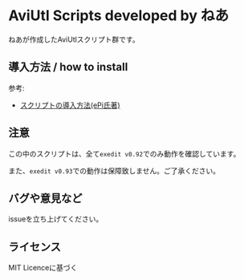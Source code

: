 # AviUtl Scripts  developed by ねあ

ねあが作成したAviUtlスクリプト群です。


## 導入方法 / how to install

参考:

- [スクリプトの導入方法(ePi氏著)](https://scrapbox.io/aviutl/スクリプトの導入方法)


## 注意

この中のスクリプトは、全て`exedit v0.92`でのみ動作を確認しています。

また、`exedit v0.93`での動作は保障致しません。ご了承ください。


## バグや意見など

issueを立ち上げてください。

## ライセンス

MIT Licenceに基づく
